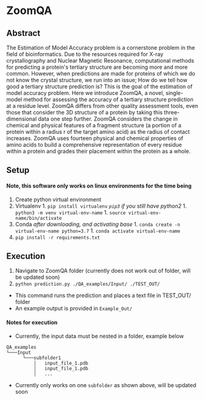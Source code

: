 # ZoomQA

## Abstract
The Estimation of Model Accuracy problem is a cornerstone problem in the field of bioinformatics. Due to the resources required for X-ray crystallography and Nuclear Magnetic Resonance, computational methods for predicting a protein's tertiary structure are becoming more and more common. However, when predictions are made for proteins of which we do not know the crystal structure, we run into an issue; How do we tell how good a tertiary structure prediction is? This is the goal of the estimation of model accuracy problem. Here we introduce ZoomQA, a novel, single-model method for assessing the accuracy of a tertiary structure prediction at a residue level. ZoomQA differs from other quality assessment tools, even those that consider the 3D structure of a protein by taking this three-dimensional data one step further. ZoomQA considers the change in chemical and physical features of a fragment structure (a portion of a protein within a radius r of the target amino acid) as the radius of contact increases. ZoomQA uses fourteen physical and chemical properties of amino acids to build a comprehensive representation of every residue within a protein and grades their placement within the protein as a whole.


## Setup

#### Note, this software only works on linux environments for the time being

1. Create python virtual environment
  1. Virtualenv
    1. `pip install virtualenv` *`pip3` if you still have python2* 
    1. `python3 -m venv virtual-env-name`
    1. `source virtual-env-name/bin/activate`
  1. Conda *after downloading, and activating base*
    1. `conda create -n virtual-env-name python=3.7`
    1. `conda activate virtual-env-name`
1. `pip install -r requirements.txt`

## Execution
1. Navigate to ZoomQA folder (currently does not work out of folder, will be updated soon)
1. `python prediction.py ./QA_examples/Input/ ./TEST_OUT/`
  - This command runs the prediction and places a text file in TEST_OUT/ folder
  - An example output is provided in `Example_Out/`

#### Notes for execution
- Currently, the input data must be nested in a folder, example below
```
QA_examples
└───Input
      └───subfolder1
          │   input_file_1.pdb
          │   input_file_1.pdb
          │   ...
```
- Currently only works on one `subfolder` as shown above, will be updated soon
